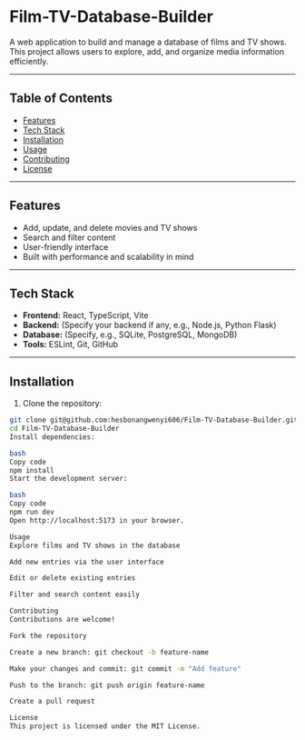 # Film-TV-Database-Builder

A web application to build and manage a database of films and TV shows. This project allows users to explore, add, and organize media information efficiently.

---

## Table of Contents

- [Features](#features)  
- [Tech Stack](#tech-stack)  
- [Installation](#installation)  
- [Usage](#usage)  
- [Contributing](#contributing)  
- [License](#license)

---

## Features

- Add, update, and delete movies and TV shows  
- Search and filter content  
- User-friendly interface  
- Built with performance and scalability in mind

---

## Tech Stack

- **Frontend:** React, TypeScript, Vite  
- **Backend:** (Specify your backend if any, e.g., Node.js, Python Flask)  
- **Database:** (Specify, e.g., SQLite, PostgreSQL, MongoDB)  
- **Tools:** ESLint, Git, GitHub  

---

## Installation

1. Clone the repository:

```bash
git clone git@github.com:hesbonangwenyi606/Film-TV-Database-Builder.git
cd Film-TV-Database-Builder
Install dependencies:

bash
Copy code
npm install
Start the development server:

bash
Copy code
npm run dev
Open http://localhost:5173 in your browser.

Usage
Explore films and TV shows in the database

Add new entries via the user interface

Edit or delete existing entries

Filter and search content easily

Contributing
Contributions are welcome!

Fork the repository

Create a new branch: git checkout -b feature-name

Make your changes and commit: git commit -m "Add feature"

Push to the branch: git push origin feature-name

Create a pull request

License
This project is licensed under the MIT License.